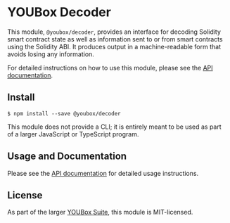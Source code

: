 # YOUBox Decoder

This module, `@youbox/decoder`, provides an interface for decoding Solidity
smart contract state as well as information sent to or from smart contracts
using the Solidity ABI.  It produces output in a machine-readable form that
avoids losing any information.

For detailed instructions on how to use this module, please see the [API
documentation](https://www.trufflesuite.com/docs/truffle/codec/index.html).

## Install

```
$ npm install --save @youbox/decoder
```

This module does not provide a CLI; it is entirely meant to be used as part
of a larger JavaScript or TypeScript program.

## Usage and Documentation

Please see the [API
documentation](https://www.trufflesuite.com/docs/truffle/codec/index.html) for
detailed usage instructions.

## License

As part of the larger [YOUBox Suite](https://github.com/trufflesuite/truffle/),
this module is MIT-licensed.
